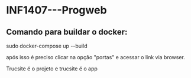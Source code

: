 # INF1407---Progweb

## Comando para buildar o docker:

sudo docker-compose up --build

após isso é preciso clicar na opção "portas" e acessar o link via browser. 

Trucsite é o projeto e trucsite é o app